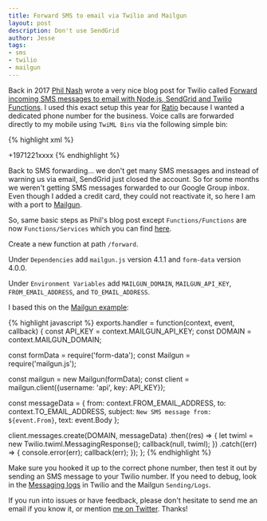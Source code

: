 ```yaml
---
title: Forward SMS to email via Twilio and Mailgun
layout: post
description: Don't use SendGrid
author: Jesse
tags:
- sms
- twilio
- mailgun
---
```


Back in 2017 [Phil Nash](https://twitter.com/philnash) wrote a very nice blog post for Twilio
called [Forward incoming SMS messages to email with Node.js, SendGrid and Twilio 
Functions](https://www.twilio.com/blog/2017/07/forward-incoming-sms-messages-to-email-with-node-js-sendgrid-and-twilio-functions.html). 
I used this exact setup this year for [Ratio](https://ratiopbc.com) because I wanted a dedicated phone number 
for the business. Voice calls are forwarded directly to my mobile using `TwiML Bins` via the following simple 
  bin:

{% highlight xml %}
<?xml version="1.0" encoding="UTF-8"?>
<Response>
  <Dial>+1971221xxxx</Dial>
</Response>
{% endhighlight %}

Back to SMS forwarding... we don't get many SMS messages and instead of warning us via email, SendGrid just 
closed the account. So for some months we weren't getting SMS messages forwarded to our Google Group inbox.
Even though I added a credit card, they could not reactivate it, so here I am with a port 
to [Mailgun](https://www.mailgun.com/).

So, same basic steps as Phil's blog post except `Functions/Functions` are now `Functions/Services` which you
can find 
[here](https://console.twilio.com/us1/develop/functions/services?frameUrl=/console/functions/overview/services).

Create a new function at path `/forward`.

Under `Dependencies` add `mailgun.js` version 4.1.1 and `form-data` version 4.0.0.

Under `Environment Variables` add `MAILGUN_DOMAIN`, `MAILGUN_API_KEY`, `FROM_EMAIL_ADDRESS`, and 
`TO_EMAIL_ADDRESS`.

I based this on the [Mailgun 
example](https://documentation.mailgun.com/en/latest/quickstart-sending.html#send-via-api):

{% highlight javascript %}
exports.handler = function(context, event, callback) {
  const API_KEY = context.MAILGUN_API_KEY;
  const DOMAIN = context.MAILGUN_DOMAIN;

  const formData = require('form-data');
  const Mailgun = require('mailgun.js');

  const mailgun = new Mailgun(formData);
  const client = mailgun.client({username: 'api', key: API_KEY});

  const messageData = {
    from: context.FROM_EMAIL_ADDRESS,
    to: context.TO_EMAIL_ADDRESS,
    subject: `New SMS message from: ${event.From}`,
    text: event.Body
  };

  client.messages.create(DOMAIN, messageData)
  .then((res) => {
      let twiml = new Twilio.twiml.MessagingResponse();
      callback(null, twiml);
  })
  .catch((err) => {
    console.error(err);
    callback(err);
  });
};
{% endhighlight %}

Make sure you hooked it up to the correct phone number, then test it out by sending an SMS message to your 
Twilio number. If you need to debug, look in the [Messaging 
logs](https://console.twilio.com/us1/monitor/logs/sms?frameUrl=%2Fconsole%2Fsms%2Flogs%3Fx-target-region%3Dus1) 
in Twilio and the Mailgun `Sending/Logs`.

If you run into issues or have feedback, please don't hesitate to send me an email if you know it, or mention 
[me on Twitter](https://twitter.com/jc00ke). Thanks!
